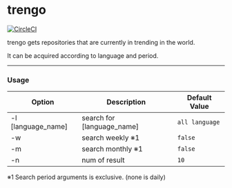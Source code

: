 # trengo

[![CircleCI](https://circleci.com/gh/TakumiKaribe/trengo.svg?style=svg)](https://circleci.com/gh/TakumiKaribe/trengo)

trengo gets repositories that are currently in trending in the world.

It can be acquired according to language and period.

---

### Usage

| Option | Description | Default Value |
----|----|----
| -l [language_name] | search for [language_name] | `all language` |
| -w | search weekly ※1 | `false` |
| -m | search monthly ※1 | `false` |
| -n | num of result | `10` |

※1 Search period arguments is exclusive. (none is daily)
